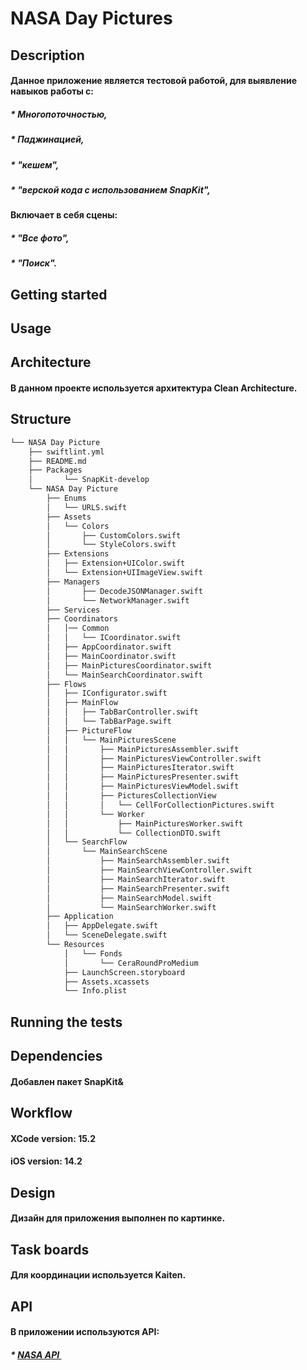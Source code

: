 #  NASA Day Pictures

## Description
#### Данное приложение является тестовой работой, для выявление навыков работы с:
##### * Многопоточностью,
##### * Паджинацией,
##### * "кешем", 
##### * "верской кода с использованием  SnapKit",

#### Включает в себя сцены:
##### * "Все фото",
##### * "Поиск".

## Getting started
#####

## Usage
####

## Architecture
#### В данном проекте используется архитектура Clean Architecture.

## Structure

``` bash
└── NASA Day Picture
    ├── swiftlint.yml
    ├── README.md
    ├── Packages
    │       └── SnapKit-develop
    └── NASA Day Picture
        ├── Enums
        │   └── URLS.swift
        ├── Assets
        │   └── Colors
        │       ├── CustomColors.swift
        │       └── StyleColors.swift
        ├── Extensions
        │   ├── Extension+UIColor.swift
        │   └── Extension+UIImageView.swift
        ├── Managers
        │       ├── DecodeJSONManager.swift
        │       └── NetworkManager.swift
        ├── Services
        ├── Coordinators
        │   │── Common
        │   │   └── ICoordinator.swift
        │   ├── AppCoordinator.swift
        │   ├── MainCoordinator.swift
        │   ├── MainPicturesCoordinator.swift
        │   └── MainSearchCoordinator.swift
        ├── Flows
        │   ├── IConfigurator.swift
        │   ├── MainFlow
        │   │   ├── TabBarController.swift
        │   │   └── TabBarPage.swift
        │   ├── PictureFlow
        │   │   └── MainPicturesScene
        │   │       ├── MainPicturesAssembler.swift
        │   │       ├── MainPicturesViewController.swift
        │   │       ├── MainPicturesIterator.swift
        │   │       ├── MainPicturesPresenter.swift
        │   │       ├── MainPicturesViewModel.swift
        │   │       ├── PicturesCollectionView
        │   │       │   └── CellForCollectionPictures.swift
        │   │       └── Worker
        │   │           ├── MainPicturesWorker.swift
        │   │           └── CollectionDTO.swift
        │   └── SearchFlow
        │       └── MainSearchScene
        │           ├── MainSearchAssembler.swift
        │           ├── MainSearchViewController.swift
        │           ├── MainSearchIterator.swift
        │           ├── MainSearchPresenter.swift
        │           ├── MainSearchModel.swift
        │           └── MainSearchWorker.swift
        ├── Application
        │   ├── AppDelegate.swift
        │   └── SceneDelegate.swift
        └── Resources
            │   └── Fonds
            │       └── CeraRoundProMedium
            ├── LaunchScreen.storyboard
            ├── Assets.xcassets
            └── Info.plist
```

## Running the tests

## Dependencies
#### Добавлен пакет SnapKit& 

## Workflow
#### XCode version: 15.2 
#### iOS version: 14.2

## Design
#### Дизайн для приложения выполнен по картинке.

## Task boards
#### Для координации используется Kaiten.

## API
#### В приложении используются API:
##### * [NASA API ](https://api.nasa.gov/) 
